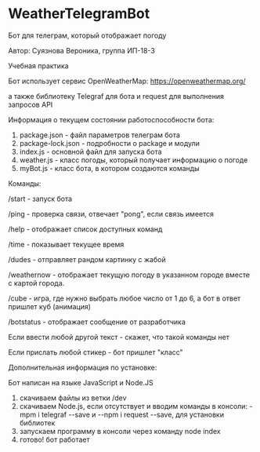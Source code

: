 # WeatherTelegramBot
Бот для телеграм, который отображает погоду

Автор: Суязнова Вероника, группа ИП-18-3

Учебная практика


Бот использует сервис OpenWeatherMap: https://openweathermap.org/

а также библиотеку Telegraf для бота и request для выполнения запросов API

Информация о текущем состоянии работоспособности бота:
1. package.json - файл параметров телеграм бота
2. package-lock.json - подробности о package и модули
3. index.js - основной файл для запуска бота
4. weather.js - класс погоды, который получает информацию о погоде
5. myBot.js - класс бота, в котором создаются команды


Команды:

/start - запуск бота

/ping - проверка связи, отвечает "pong", если связь имеется

/help - отображает список доступных команд

/time - показывает текущее время

/dudes - отправляет рандом картинку с жабой

/weathernow - отображает текущую погоду в указанном городе вместе с картой города.

/сube - игра, где нужно выбрать любое число от 1 до 6, а бот в ответ пришлет куб (анимация)

/botstatus - отображает сообщение от разработчика 

Если ввести любой другой текст - скажет, что такой команды нет

Если прислать любой стикер - бот пришлет "класс"


Дополнительная информация по установке:

Бот написан на языке JavaScript и Node.JS

1. скачиваем файлы из ветки /dev
2. скачиваем Node.js, если отсутствует и вводим команды в консоли: -mpm i telegraf --save и --npm i request --save, для установки библиотек
3. запускаем программу в консоли через команду node index 
4. готово! бот работает

